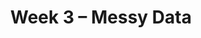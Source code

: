 ---
    title: Week 3 – Messy Data
    weekNumber: 3
    days:
      - date: 2023-1-23
        events:
          "**LEC 6**{: .label .label-lecture } Concatenating and Merging":
            "[Ch. 5.4](https://notes.dsc80.com/content/05/joining-data.html)"
                
          "**Lab 2**{: .label .label-lab } **[More Pandas (due 1/23)](https://github.com/dsc-courses/dsc80-2023-wi/blob/master/labs/02-pandas/lab.ipynb)**":
      - date: 2023-1-25
        events:
          "**LEC 7**{: .label .label-lecture } Data Cleaning":
            "[Ch. 4](https://notes.dsc80.com/content/04/introduction.html)"
          "**DIS 2**{: .label .label-disc } Lab 2 Reflection (due 1/28)":
      - date: 2023-1-26
        events:
          "**PROJ 1**{: .label .label-proj } **[Gradebook 💯 (due 1/26)](https://github.com/dsc-courses/dsc80-2023-wi/blob/master/projects/01-gradebook/project.ipynb)**":
      - date: 2023-1-27
        events:
          "**LEC 8**{: .label .label-lecture } Unfaithful Data, Hypothesis Testing":
            "[CIT 11](https://inferentialthinking.com/chapters/11/Testing_Hypotheses.html)"
                
---